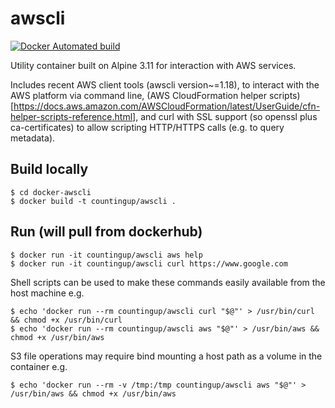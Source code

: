 # awscli

[![Docker Automated build](https://img.shields.io/docker/build/countingup/awscli.svg)](https://hub.docker.com/r/countingup/awscli/builds/)

Utility container built on Alpine 3.11 for interaction with AWS services.

Includes recent AWS client tools (awscli version~=1.18), to interact with the AWS platform via
command line, (AWS CloudFormation helper scripts)[https://docs.aws.amazon.com/AWSCloudFormation/latest/UserGuide/cfn-helper-scripts-reference.html], and curl with SSL support (so openssl plus
 ca-certificates) to allow scripting HTTP/HTTPS calls (e.g. to query metadata).

## Build locally

```
$ cd docker-awscli
$ docker build -t countingup/awscli .
```

## Run (will pull from dockerhub)

```
$ docker run -it countingup/awscli aws help
$ docker run -it countingup/awscli curl https://www.google.com
```
Shell scripts can be used to make these commands easily available from the host machine e.g.
```
$ echo 'docker run --rm countingup/awscli curl "$@"' > /usr/bin/curl && chmod +x /usr/bin/curl
$ echo 'docker run --rm countingup/awscli aws "$@"' > /usr/bin/aws && chmod +x /usr/bin/aws
```
S3 file operations may require bind mounting a host path as a volume in the container e.g.
```
$ echo 'docker run --rm -v /tmp:/tmp countingup/awscli aws "$@"' > /usr/bin/aws && chmod +x /usr/bin/aws
```
